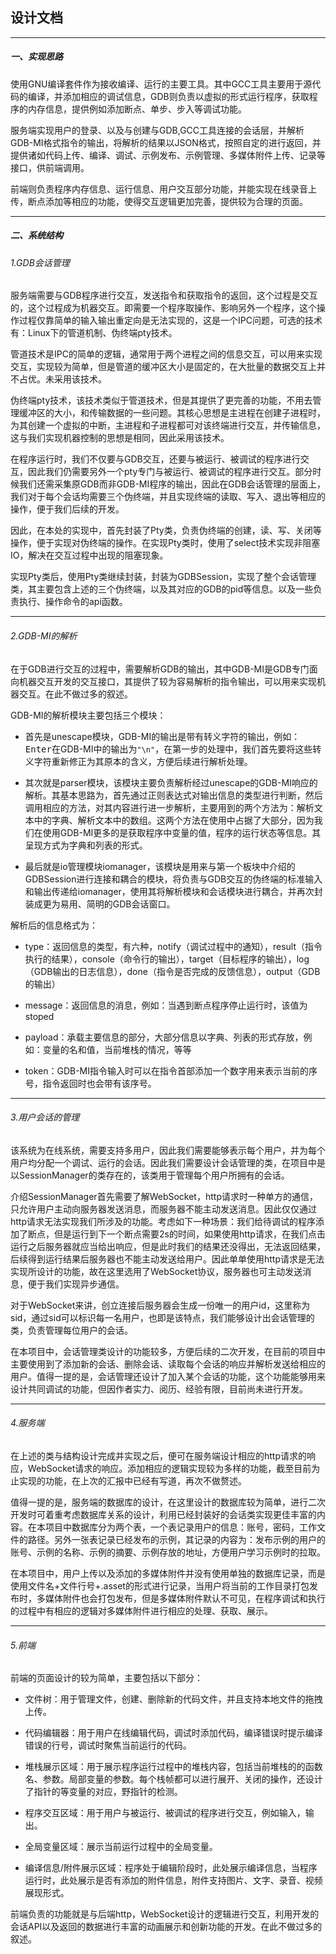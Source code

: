 ## 设计文档

---

##### 一、实现思路

使用GNU编译套件作为接收编译、运行的主要工具。其中GCC工具主要用于源代码的编译，并添加相应的调试信息，GDB则负责以虚拟的形式运行程序，获取程序的内存信息，提供例如添加断点、单步、步入等调试功能。

服务端实现用户的登录、以及与创建与GDB,GCC工具连接的会话层，并解析GDB-MI格式指令的输出，将解析的结果以JSON格式，按照自定的进行返回，并提供诸如代码上传、编译、调试、示例发布、示例管理、多媒体附件上传、记录等接口，供前端调用。

前端则负责程序内存信息、运行信息、用户交互部分功能，并能实现在线录音上传，断点添加等相应的功能，使得交互逻辑更加完善，提供较为合理的页面。

---

##### 二、系统结构

###### 1.GDB会话管理

服务端需要与GDB程序进行交互，发送指令和获取指令的返回，这个过程是交互的，这个过程成为机器交互。即需要一个程序取操作、影响另外一个程序，这个操作过程仅靠简单的输入输出重定向是无法实现的，这是一个IPC问题，可选的技术有：Linux下的管道机制、伪终端pty技术。

管道技术是IPC的简单的逻辑，通常用于两个进程之间的信息交互，可以用来实现交互，实现较为简单，但是管道的缓冲区大小是固定的，在大批量的数据交互上并不占优。未采用该技术。

伪终端pty技术，该技术类似于管道技术，但是其提供了更完善的功能，不用去管理缓冲区的大小，和传输数据的一些问题。其核心思想是主进程在创建子进程时，为其创建一个虚拟的中断，主进程和子进程都可对该终端进行交互，并传输信息，这与我们实现机器控制的思想是相同，因此采用该技术。

在程序运行时，我们不仅要与GDB交互，还要与被运行、被调试的程序进行交互，因此我们仍需要另外一个pty专门与被运行、被调试的程序进行交互。部分时候我们还需采集原GDB而非GDB-MI程序的输出，因此在GDB会话管理的层面上，我们对于每个会话均需要三个伪终端，并且实现终端的读取、写入、退出等相应的操作，便于我们后续的开发。

因此，在本处的实现中，首先封装了Pty类，负责伪终端的创建，读、写、关闭等操作，便于实现对伪终端的操作。在实现Pty类时，使用了select技术实现非阻塞IO，解决在交互过程中出现的阻塞现象。

实现Pty类后，使用Pty类继续封装，封装为GDBSession，实现了整个会话管理类，其主要包含上述的三个伪终端，以及其对应的GDB的pid等信息。以及一些负责执行、操作命令的api函数。

---

###### 2.GDB-MI的解析

在于GDB进行交互的过程中，需要解析GDB的输出，其中GDB-MI是GDB专门面向机器交互开发的交互接口，其提供了较为容易解析的指令输出，可以用来实现机器交互。在此不做过多的叙述。

GDB-MI的解析模块主要包括三个模块：

* 首先是unescape模块，GDB-MI的输出是带有转义字符的输出，例如：<kbd>Enter</kbd>在GDB-MI中的输出为`"\n"`，在第一步的处理中，我们首先要将这些转义字符重新修正为其原本的含义，方便后续进行解析处理。

* 其次就是parser模块，该模块主要负责解析经过unescape的GDB-MI响应的解析。其基本思路为，首先通过正则表达式对输出信息的类型进行判断，然后调用相应的方法，对其内容进行进一步解析，主要用到的两个方法为：解析文本中的字典、解析文本中的数组。这两个方法在使用中占据了大部分，因为我们在使用GDB-MI更多的是获取程序中变量的值，程序的运行状态等信息。其呈现方式为字典和列表的形式。

* 最后就是io管理模块iomanager，该模块是用来与第一个板块中介绍的GDBSession进行连接和耦合的模块，将负责与GDB交互的伪终端的标准输入和输出传递给iomanager，使用其将解析模块和会话模块进行耦合，并再次封装成更为易用、简明的GDB会话窗口。

解析后的信息格式为：

* type：返回信息的类型，有六种，notify（调试过程中的通知），result（指令执行的结果），console（命令行的输出），target（目标程序的输出），log（GDB输出的日志信息），done（指令是否完成的反馈信息），output（GDB的输出）

* message：返回信息的消息，例如：当遇到断点程序停止运行时，该值为stoped

* payload：承载主要信息的部分，大部分信息以字典、列表的形式存放，例如：变量的名和值，当前堆栈的情况，等等

* token：GDB-MI指令输入时可以在指令首部添加一个数字用来表示当前的序号，指令返回时也会带有该序号。

---

###### 3.用户会话的管理

该系统为在线系统，需要支持多用户，因此我们需要能够表示每个用户，并为每个用户均分配一个调试、运行的会话。因此我们需要设计会话管理的类，在项目中是以SessionManager的类存在的，该类用于管理每个用户所拥有的会话。

介绍SessionManager首先需要了解WebSocket，http请求时一种单方的通信，只允许用户主动向服务器发送消息，而服务器不能主动发送消息。因此仅仅通过http请求无法实现我们所涉及的功能。考虑如下一种场景：我们给待调试的程序添加了断点，但是运行到下一个断点需要2s的时间，如果使用http请求，在我们点击运行之后服务器就应当给出响应，但是此时我们的结果还没得出，无法返回结果，后续得到运行结果后服务器也不能主动发送给用户。因此单单使用http请求是无法实现所设计的功能，故在这里选用了WebSocket协议，服务器也可主动发送消息，便于我们实现异步通信。

对于WebSocket来讲，创立连接后服务器会生成一份唯一的用户id，这里称为sid，通过sid可以标识每一名用户，也即是该特点，我们能够设计出会话管理的类，负责管理每位用户的会话。

在本项目中，会话管理类设计的功能较多，方便后续的二次开发，在目前的项目中主要使用到了添加新的会话、删除会话、读取每个会话的响应并解析发送给相应的用户。值得一提的是，会话管理还设计了加入某个会话的功能，这个功能能够用来设计共同调试的功能，但因作者实力、阅历、经验有限，目前尚未进行开发。

---

###### 4.服务端

在上述的类与结构设计完成并实现之后，便可在服务端设计相应的http请求的响应，WebSocket请求的响应。添加相应的逻辑实现较为多样的功能，截至目前为止实现的功能，在上次的汇报中已经有写道，再次不做赘述。

值得一提的是，服务端的数据库的设计，在这里设计的数据库较为简单，进行二次开发时可着重考虑数据库关系的设计，利用已经封装好的会话类实现更佳丰富的内容。在本项目中数据库分为两个表，一个表记录用户的信息：账号，密码，工作文件的路径。另外一张表记录已经发布的示例，其记录的内容为：发布示例的用户的账号、示例的名称、示例的摘要、示例存放的地址，方便用户学习示例时的拉取。

在本项目中，用户上传以及添加的多媒体附件并没有使用单独的数据库记录，而是使用文件名+文件行号+.asset的形式进行记录，当用户将当前的工作目录打包发布时，多媒体附件也会打包发布，但是多媒体附件默认不可见，在程序调试和执行的过程中有相应的逻辑对多媒体附件进行相应的处理、获取、展示。

---

###### 5.前端

前端的页面设计的较为简单，主要包括以下部分：

* 文件树：用于管理文件，创建、删除新的代码文件，并且支持本地文件的拖拽上传。

* 代码编辑器：用于用户在线编辑代码，调试时添加代码，编译错误时提示编译错误的行号，调试时聚焦当前运行的代码。

* 堆栈展示区域：用于展示程序运行过程中的堆栈内容，包括当前堆栈的的函数名、参数。局部变量的参数。每个栈帧都可以进行展开、关闭的操作，还设计了指针的等变量的对应，野指针的检测。

* 程序交互区域：用于用户与被运行、被调试的程序进行交互，例如输入，输出。

* 全局变量区域：展示当前运行过程中的全局变量。

* 编译信息/附件展示区域：程序处于编辑阶段时，此处展示编译信息，当程序运行时，此处展示是否有添加的附件信息，附件支持图片、文字、录音、视频展现形式。

前端负责的功能就是与后端http，WebSocket设计的逻辑进行交互，利用开发的会话API以及返回的数据进行丰富的动画展示和创新功能的开发。在此不做过多的叙述。
